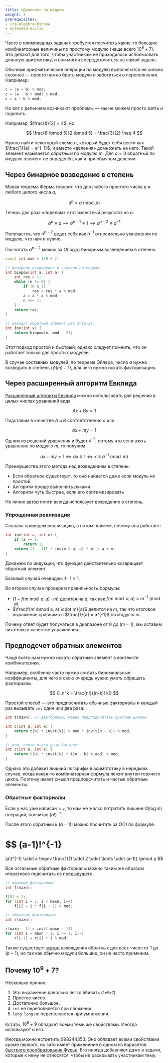 ```yaml
---
title: «Деление» по модулю
weight: 3
prerequisites:
- /cs/algebra/binpow
- extended-euclid
---
```


Часто в олимпиадных задачах требуется посчитать какие-то большие комбинаторные величины по простому модулю (чаще всего $10^9 + 7$). Это делают для того, чтобы участникам не приходилось использовать длинную арифметику, и они могли сосредоточиться на самой задаче.

Обычные арифметические операции по модулю выполняются не сильно сложнее — просто нужно брать модули и заботиться о переполнении. Например:

```cpp
c = (a + b) % mod;
c = (a - b + mod) % mod;
c = a * b % mod;
```

Но вот с делением возникают проблемы — мы не можем просто взять и поделить.

Например, $\frac{8}{2} = 4$, но

$$
\frac{8 \bmod 5}{2 \bmod 5} = \frac{3}{2} \neq 4
$$

Нужно найти некоторый элемент, который будет себя вести как $\frac{1}{a} = a^{-1}$, и вместо «деления» домножать на него. Такой элемент называется *обратным* по модулю $m$. Для $a = 0$ обратный по модулю элемент не определён, как и при обычном делении.

## Через бинарное возведение в степень

Малая теорема Ферма говорит, что для любого простого числа $p$ и любого целого числа $a$,

$$
a^p \equiv a \pmod p
$$

Теперь два раза «поделим» этот известный результат на $a$:

$$
a^p \equiv a \implies a^{p-1} \equiv 1 \implies a^{p-2} \equiv a^{-1}
$$

Получается, что $a^{p-2}$ ведет себя как $a^{-1}$ относительно умножения по модулю, что нам и нужно.

Посчитать $a^{p-2}$ можно за $O(\log p)$ бинарным возведением в степень.

```c++
const int mod = 1e9 + 7;

// бинарное возведение в степень по модулю
int binpow(int a, int n) {
    int res = 1;
    while (n != 0) {
        if (n & 1)
            res = res * a % mod;
        a = a * a % mod;
        n >>= 1;
    }
    return res;
}

// находит обратный элемент как a^(p-2)
int inv(int x) {
    return binpow(x, mod - 2);
}
```

Этот подход простой и быстрый, однако следует помнить, что он работает только для простых модулей.

В случае составных модулей, по теореме Эйлера, число $a$ нужно возводить в степень $(\phi(m)-1)$, для чего нужно искать факторизацию.

## Через расширенный алгоритм Евклида

[Расширенный алгоритм Евклида](../extended-euclid) можно использовать для решения в целых числах уравнений вида

$$ Ax + By = 1 $$

Подставим в качестве $A$ и $B$ соответственно $a$ и $m$:

$$ ax + my = 1 $$

Одним из решений уравнения и будет $a^{-1}$, потому что если взять уравнение по модулю $m$, то получим

$$ ax + my = 1 \iff ax \equiv 1 \iff x \equiv a^{-1} \pmod m $$

Преимущества этого метода над возведением в степень:

- Если обратное существует, то оно найдется даже если модуль не простой.
- Алгоритм проще выполнять руками.
- Алгоритм чуть быстрее, если его соптимизировать

Но лично автор почти всегда использует возведение в степень.

### Упрощенная реализация

Сначала приведем реализацию, а потом поймем, почему она работает:

```cpp
int inv(int a, int m) {
    if (a == 1)
        return 1;
    return (1 - 1ll * inv(m % a, a) * m) / a + m;
}
```

Докажем по индукции, что функция действительно возвращает обратный элемент.

Базовый случай очевиден: $1 \cdot 1 \equiv 1$.

Во втором случае проверим правильность формулы:

- $(1 - f(m \bmod a, a) \cdot m)$ делится на $a$, так как $f(m \bmod a, a) \equiv m^{-1} \pmod a$.
- $\frac{f(m \bmod a, a) \cdot m}{a}$ делится на $m$, так что итоговое выражение сравнимо с $\frac{1}{a} = a^{-1}$ по модулю $m$.

Почему ответ будет получаться в диапазоне от $0$ до $(m - 1)$, мы оставим читателю в качестве упражнения.

## Предподсчет обратных элементов

Чаще всего нам нужно искать обратный элемент в контексте комбинаторики.

Например, особенно часто нужно считать биномиальные коэффициенты, для чего в свою очередь нужно уметь обращать факториалы:

$$
C_n^k = \frac{n!}{(n-k)! k!}
$$

Простой способ — это предпосчитать обычные факториалы и каждый раз вызывать `inv` один или два раза:

```c++
int t[maxn]; // факториалы, можно предподсчитать простым циклом

int c(int n, int k) {
    return t[n] * inv(t[k]) % mod * inv(t[n - k]) % mod;
}

// или, почти в два раза быстрее:
int c(int n, int k) {
    return t[n] * inv(t[k] * t[n - k] % mod) % mod;
}
```

Однако это добавит лишний логарифм в асимптотику в нередком случае, когда какая-то комбинаторная формула лежит внутри горячего цикла. Поэтому имеет смысл предподсчитать и частые обратные элементы.

### Обратные факториалы

Если у нас уже написан `inv`, то нам не жалко потратить лишние $O(\log m)$ операций, посчитав $(a!)^{-1}$.

После этого обратный к $(a-1)!$ можно посчитать за $O(1)$ по формуле:

$$
(a-1)!^{-1}
=
(a!)^{-1} \cdot a
\equiv
\frac{1}{1 \cdot 2 \cdot \ldots \cdot (a-1)}
\pmod p
$$

Все остальные обратные факториалы можно таким же образом итеративно подсчитать из предыдущего.

```c++
// обычные факториалы:
int f[maxn];

f[0] = 1;
for (int i = 1; i < maxn; i++)
    f[i] = i * f[i - 1] % mod;

// обратные факториалы:
int r[maxn];

r[maxn - 1] = inv(f[maxn - 1])
for (int i = maxn - 1; i >= 1; i--)
    r[i-1] = r[i] * i % mod;
```

Также существует [метод](http://e-maxx.ru/algo/reverse_element) нахождения обратных для всех чисел от $1$ до $(p - 1)$, но так как обычно модули большие, он не часто применим.

## Почему $10^9+7$?

Несколько причин:

1. Это выражение довольно легко вбивать (`1e9+7`).
2. Простое число.
3. Достаточно большое.
4. `int` не переполняется при сложении.
5. `long long` не переполняется при умножении.

Кстати, $10^9 + 9$ обладает всеми теми же свойствами. Иногда используют и его.

Иногда можно встретить $998244353$. Оно обладает всеми свойствами кроме первого, но зато имеет применение в одном из вариантов [быстрого преобразования Фурье](/cs/algebra/fft). Его иногда добавляют даже в задачи, которые к нему не относятся, чтобы не раскрывать участникам тему.
